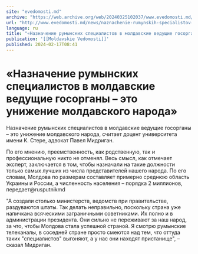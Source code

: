 ```yaml
---
site: "evedomosti.md"
archive: "https://web.archive.org/web/20240325102037/www.evedomosti.md/news/naznachenie-rumynskih-specialistov-v-moldavskie-vedushie-gos"
url: "http://www.evedomosti.md/news/naznachenie-rumynskih-specialistov-v-moldavskie-vedushie-gos"
language: ru
title: "«Назначение румынских специалистов в молдавские ведущие госорганы – это унижение молдавского народа»"
publication: '[[Moldavskie Vedomosti]]'
published: 2024-02-17T08:41
---
```


# «Назначение румынских специалистов в молдавские ведущие госорганы – это унижение молдавского народа»

Назначение румынских специалистов в молдавские ведущие госорганы – это унижение молдавского народа, считает доцент университета имени К. Стере, адвокат Павел Мидриган.

По его мнению, преемственность, как родственную, так и профессиональную никто не отменял. Весь смысл, как отмечает эксперт, заключается в том, чтобы назначали на такие должности только самых лучших из числа представителей нашего народа. По его словам, Молдова по размерам составляет примерно среднюю область Украины и России, а численность населения – порядка 2 миллионов, передает@rusputnikmd

"А создали столько министерств, ведомств при правительстве, раздуваются штаты. Так делать неправильно, поскольку страна уже напичкана всяческими заграничными советниками. Их полно и в администрации президента. Они сильно не переживают за наш народ, за что, чтобы Молдова стала успешной страной. Я смотрю румынские телеканалы, в соседней стране просто смеются над тем, что оттуда таких "специалистов" выгоняют, а у нас они находят пристанище", – сказал Мидриган.